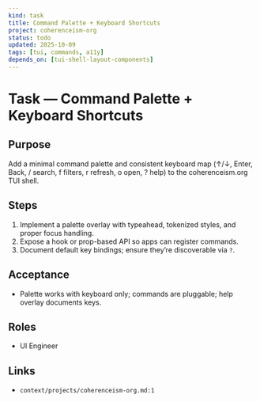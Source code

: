 ```yaml
---
kind: task
title: Command Palette + Keyboard Shortcuts
project: coherenceism-org
status: todo
updated: 2025-10-09
tags: [tui, commands, a11y]
depends_on: [tui-shell-layout-components]
---
```


# Task — Command Palette + Keyboard Shortcuts

## Purpose
Add a minimal command palette and consistent keyboard map (↑/↓, Enter, Back, / search, f filters, r refresh, o open, ? help) to the coherenceism.org TUI shell.

## Steps
1) Implement a palette overlay with typeahead, tokenized styles, and proper focus handling.
2) Expose a hook or prop-based API so apps can register commands.
3) Document default key bindings; ensure they’re discoverable via `?`.

## Acceptance
- Palette works with keyboard only; commands are pluggable; help overlay documents keys.

## Roles
- UI Engineer

## Links
- `context/projects/coherenceism-org.md:1`
